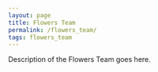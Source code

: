 ```yaml
---
layout: page
title: Flowers Team
permalink: /flowers_team/
tags: flowers_team
---
```


Description of the Flowers Team goes here.